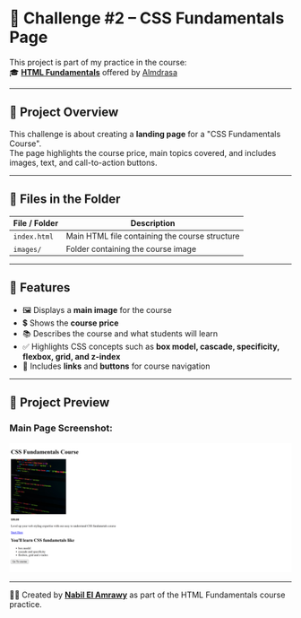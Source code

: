 # 🎨 Challenge #2 – CSS Fundamentals Page

This project is part of my practice in the course:  
🎓 **[HTML Fundamentals](https://almdrasa.com/tracks/frontend-mern/courses/html-fundamentals/)** offered by [Almdrasa](https://almdrasa.com)

---

## 🧠 Project Overview

This challenge is about creating a **landing page** for a "CSS Fundamentals Course".  
The page highlights the course price, main topics covered, and includes images, text, and call-to-action buttons.

---

## 📂 Files in the Folder

| File / Folder     | Description                                    |
| ----------------- | ---------------------------------------------- |
| `index.html`      | Main HTML file containing the course structure |
| `images/`         | Folder containing the course image             |

---

## 🚀 Features

* 🖼️ Displays a **main image** for the course  
* 💲 Shows the **course price**  
* 📚 Describes the course and what students will learn  
* ✅ Highlights CSS concepts such as **box model, cascade, specificity, flexbox, grid, and z-index**  
* 🔗 Includes **links** and **buttons** for course navigation  

---

## 📸 Project Preview

### Main Page Screenshot:
![Project Screenshot](preview/second-project.png)

---

👨‍💻 Created by [**Nabil El Amrawy**](https://www.linkedin.com/in/nabil-el-amrawy/) as part of the HTML Fundamentals course practice.
